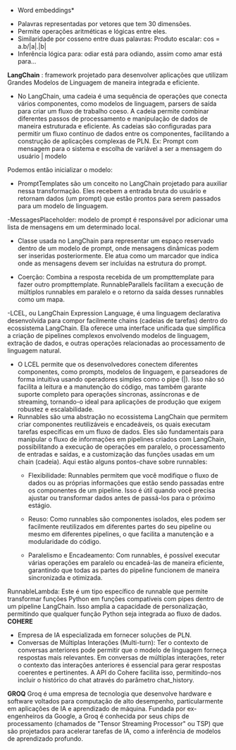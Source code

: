 * Word embeddings*
- Palavras representadas por vetores que tem 30 dimensões.
- Permite operações aritméticas e lógicas entre eles.
- Similaridade por cosseno entre duas palavras: Produto escalar: cos = a.b/|a|.|b|
- Inferência lógica para: odiar está para odiando, assim como amar está para...


**LangChain** :  framework projetado para desenvolver aplicações que utilizam Grandes Modelos de Linguagem de maneira integrada e eficiente.
- No LangChain, uma cadeia é uma sequência de operações que conecta vários componentes, como modelos de linguagem, parsers de saída para criar um fluxo de trabalho coeso. A cadeia permite combinar diferentes passos de processamento e manipulação de dados de maneira estruturada e eficiente.
As cadeias são configuradas para permitir um fluxo contínuo de dados entre os componentes, facilitando a construção de aplicações complexas de PLN.
Ex: Prompt com mensagem para o sistema e escolha de variável a ser a mensagem do usuário | modelo

Podemos então inicializar o modelo:
- PromptTemplates são um conceito no LangChain projetado para auxiliar nessa transformação. Eles recebem a entrada bruta do usuário e retornam dados (um prompt) que estão prontos para serem passados para um modelo de linguagem.

-MessagesPlaceholder: modelo de prompt é responsável por adicionar uma lista de mensagens em um determinado local.
   - Classe usada no LangChain para representar um espaço reservado dentro de um modelo de prompt, onde mensagens dinâmicas podem ser inseridas posteriormente. Ele atua como um marcador que indica onde as mensagens devem ser incluídas na estrutura do prompt.

- Coerção: Combina a resposta recebida de um prompttemplate para fazer outro prompttemplate.
RunnableParallels facilitam a execução de múltiplos runnables em paralelo e o retorno da saída desses runnables como um mapa.

-LCEL, ou LangChain Expression Language, é uma linguagem declarativa desenvolvida para compor facilmente chains (cadeias de tarefas) dentro do ecossistema LangChain. Ela oferece uma interface unificada que simplifica a criação de pipelines complexos envolvendo modelos de linguagem, extração de dados, e outras operações relacionadas ao processamento de linguagem natural.
  - O LCEL permite que os desenvolvedores conectem diferentes componentes, como prompts, modelos de linguagem, e parseadores de forma intuitiva usando operadores simples como o pipe (|). Isso não só facilita a leitura e a manutenção do código, mas também garante suporte completo para operações síncronas, assíncronas e de streaming, tornando-o ideal para aplicações de produção que exigem robustez e escalabilidade.
- Runnables são uma abstração no ecossistema LangChain que permitem criar componentes reutilizáveis e encadeáveis, os quais executam tarefas específicas em um fluxo de dados. Eles são fundamentais para manipular o fluxo de informações em pipelines criados com LangChain, possibilitando a execução de operações em paralelo, o processamento de entradas e saídas, e a customização das funções usadas em um chain (cadeia).
  Aqui estão alguns pontos-chave sobre runnables:
  - Flexibilidade: Runnables permitem que você modifique o fluxo de dados ou as próprias informações que estão sendo passadas entre os componentes de um pipeline. Isso é útil quando você precisa ajustar ou transformar dados antes de passá-los para o próximo estágio.
  
  - Reuso: Como runnables são componentes isolados, eles podem ser facilmente reutilizados em diferentes partes do seu pipeline ou mesmo em diferentes pipelines, o que facilita a manutenção e a modularidade do código.
  
  - Paralelismo e Encadeamento: Com runnables, é possível executar várias operações em paralelo ou encadeá-las de maneira eficiente, garantindo que todas as partes do pipeline funcionem de maneira sincronizada e otimizada.

RunnableLambda: Este é um tipo específico de runnable que permite transformar funções Python em funções compatíveis com pipes dentro de um pipeline LangChain. Isso amplia a capacidade de personalização, permitindo que qualquer função Python seja integrada ao fluxo de dados.
**COHERE**
- Empresa de IA especializada em fornecer soluções de PLN.
- Conversas de Múltiplas Interações (Multi-turn): Ter o contexto de conversas anteriores pode permitir que o modelo de linguagem forneça respostas mais relevantes. Em conversas de múltiplas interações, reter o contexto das interações anteriores é essencial para gerar respostas coerentes e pertinentes. A API do Cohere facilita isso, permitindo-nos incluir o histórico do chat através do parâmetro chat_history.

**GROQ**
Groq é uma empresa de tecnologia que desenvolve hardware e software voltados para computação de alto desempenho, particularmente em aplicações de IA e aprendizado de máquina. Fundada por ex-engenheiros da Google, a Groq é conhecida por seus chips de processamento (chamados de "Tensor Streaming Processor" ou TSP) que são projetados para acelerar tarefas de IA, como a inferência de modelos de aprendizado profundo.

